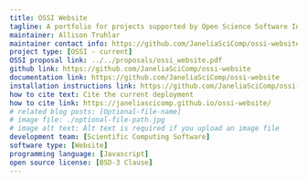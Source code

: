 ```yaml
---
title: OSSI Website
tagline: A portfolio for projects supported by Open Science Software Initiative, and other software projects at Janelia
maintainer: Allison Truhlar
maintainer contact info: https://github.com/JaneliaSciComp/ossi-website/issues
project type: [OSSI - current]
OSSI proposal link: ../../proposals/ossi_website.pdf
github link: https://github.com/JaneliaSciComp/ossi-website
documentation link: https://github.com/JaneliaSciComp/ossi-website
installation instructions link: https://github.com/JaneliaSciComp/ossi-website?tab=readme-ov-file#how-to-addedit-your-software-project
how to cite text: Cite the current deployment
how to cite link: https://janeliascicomp.github.io/ossi-website/
# related blog posts: [Optional-file-name]
# image file: ./optional-file-path.jpg
# image alt text: Alt text is required if you upload an image file
development team: [Scientific Computing Software]
software type: [Website]
programming language: [Javascript]
open source license: [BSD-3 Clause]
---
```

